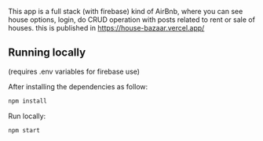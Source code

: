This app is a full stack (with firebase) kind of AirBnb, where you can see house options, login, do CRUD operation with posts related to rent or sale of houses. this is published in https://house-bazaar.vercel.app/

## Running locally

(requires .env variables for firebase use)

After installing the dependencies as follow:

```sh
npm install
```

Run locally:

```sh
npm start
```
